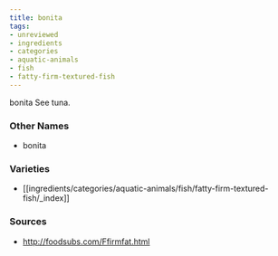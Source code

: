 ```yaml
---
title: bonita
tags:
- unreviewed
- ingredients
- categories
- aquatic-animals
- fish
- fatty-firm-textured-fish
---
```

bonita See tuna.

### Other Names

* bonita

### Varieties

* [[ingredients/categories/aquatic-animals/fish/fatty-firm-textured-fish/_index]]

### Sources
* http://foodsubs.com/Ffirmfat.html
